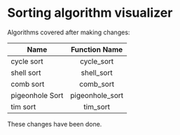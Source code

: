 # Sorting algorithm visualizer


Algorithms covered after making changes: 

| Name | Function Name |
| - |:-: |
| cycle sort | cycle_sort |
| shell sort | shell_sort |
| comb sort | comb_sort |
| pigeonhole Sort | pigeonhole_sort |
| tim sort | tim_sort |


These changes have been done. 
